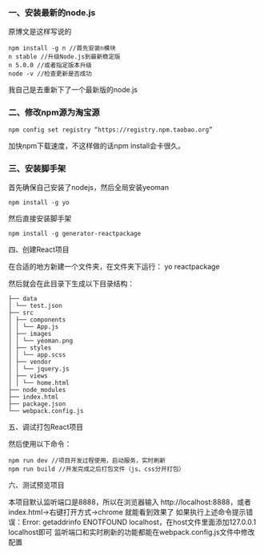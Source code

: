 ### 一、安装最新的node.js

原博文是这样写说的


```
npm install -g n //首先安装n模块 
n stable //升级Node.js到最新稳定版 
n 5.0.0 //或者指定版本升级 
node -v //检查更新是否成功
```

我自己是去重新下了一个最新版的node.js

### 二、修改npm源为淘宝源


```
npm config set registry “https://registry.npm.taobao.org”
```
加快npm下载速度，不这样做的话npm install会卡很久。

### 三、安装脚手架

首先确保自己安装了nodejs，然后全局安装yeoman

```
npm install -g yo
```

然后直接安装脚手架

```
npm install -g generator-reactpackage
```

四、创建React项目

在合适的地方新建一个文件夹，在文件夹下运行：
yo reactpackage

然后就会在此目录下生成以下目录结构：

```
├── data
│ └── test.json
├── src
│ ├── components
│ │ └── App.js
│ ├── images
│ │ └── yeoman.png
│ ├── styles
│ │ └── app.scss
│ ├── vendor
│ │ └── jquery.js
│ ├── views
│ │ └── home.html
├── node_modules
├── index.html
├── package.json
└── webpack.config.js
```


五、调试打包React项目

然后使用以下命令：

```
npm run dev //项目开发过程使用，启动服务，实时刷新
npm run build //开发完成之后打包文件（js、css分开打包）
```


六、测试预览项目

本项目默认监听端口是8888，所以在浏览器输入 http://localhost:8888，或者index.html->右键打开方式->chrome 就能看到效果了
如果执行上述命令提示错误：Error: getaddrinfo ENOTFOUND localhost，在host文件里面添加127.0.0.1 localhost即可
监听端口和实时刷新的功能都能在webpack.config.js文件中修改配置
